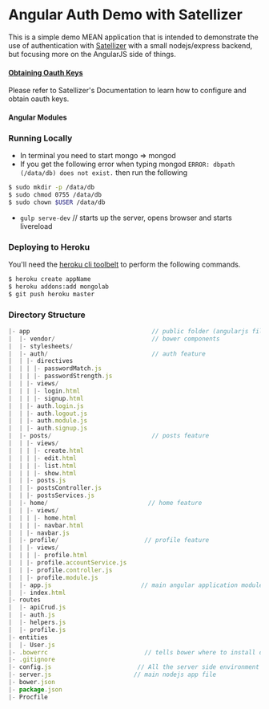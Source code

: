 # Angular Auth Demo with Satellizer

This is a simple demo MEAN application that is intended to demonstrate the use of authentication with [Satellizer](https://github.com/sahat/satellizer) with a small nodejs/express backend, but focusing more on the AngularJS side of things.


#### [Obtaining Oauth Keys](https://github.com/sahat/satellizer#obtaining-oauth-keys)

Please refer to Satellizer's Documentation to learn how to configure and obtain oauth keys.

#### Angular Modules




### Running Locally
- In terminal you need to start mongo => mongod
- If you get the following error when typing mongod `ERROR: dbpath (/data/db) does not exist.` then run the following
```bash
$ sudo mkdir -p /data/db
$ sudo chmod 0755 /data/db
$ sudo chown $USER /data/db
```

- `gulp serve-dev` // starts up the server, opens browser and starts livereload

### Deploying to Heroku

You'll need the [heroku cli toolbelt](https://toolbelt.heroku.com/) to perform the following commands.

```bash
$ heroku create appName
$ heroku addons:add mongolab
$ git push heroku master
```

### Directory Structure

``` javascript
|- app                                  // public folder (angularjs files)
|  |- vendor/                           // bower components
|  |- stylesheets/
|  |- auth/                             // auth feature
|  | |- directives
|  | | |- passwordMatch.js
|  | | |- passwordStrength.js
|  | |- views/
|  | | |- login.html
|  | | |- signup.html
|  | |- auth.login.js
|  | |- auth.logout.js
|  | |- auth.module.js
|  | |- auth.signup.js
|  |- posts/                            // posts feature
|  | |- views/
|  | | |- create.html
|  | | |- edit.html
|  | | |- list.html
|  | | |- show.html
|  | |- posts.js
|  | |- postsController.js
|  | |- postsServices.js
|  |- home/                            // home feature
|  | |- views/
|  | | |- home.html
|  | | |- navbar.html
|  | |- navbar.js
|  |- profile/                        // profile feature
|  | |- views/
|  | | |- profile.html
|  | |- profile.accountService.js
|  | |- profile.controller.js
|  | |- profile.module.js
|  |- app.js                         // main angular application module
|  |- index.html
|- routes
|  |- apiCrud.js
|  |- auth.js
|  |- helpers.js
|  |- profile.js
|- entities
|  |- User.js
|- .bowerrc                           // tells bower where to install dependencies
|- .gitignore
|- config.js                        // All the server side environment secrets
|- server.js                       // main nodejs app file
|- bower.json
|- package.json
|- Procfile

```
